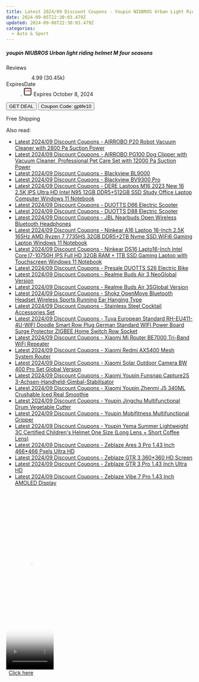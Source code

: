 ```yaml
---
title: Latest 2024/09 Discount Coupons - Youpin NIUBROS Urban Light Riding Helmet M Four Seasons
date: 2024-09-05T22:30:03.479Z
updated: 2024-09-06T22:30:03.479Z
categories:
  - Auto & Sport
---
```



<div class="max-w-4xl mx-auto grid grid-cols-1 lg:max-w-5xl lg:gap-x-20 lg:grid-cols-2">
  <div class="relative p-3 col-start-1 row-start-1 flex flex-col-reverse rounded-lg bg-gradient-to-t from-black/75 via-black/0 sm:bg-none sm:row-start-2 sm:p-0 lg:row-start-1">
    <h5 class="mt-1 text-lg font-semibold text-white sm:text-slate-900 md:text-2xl dark:sm:text-white">youpin NIUBROS Urban light riding helmet M four seasons</h5>
  </div>
  
  <div class="col-start-1 col-end-3 row-start-1 grid gap-4 sm:mb-6 sm:grid-cols-4 lg:col-start-2 lg:row-span-6 lg:row-end-6 lg:mb-0 lg:gap-6">
    
  </div>
  <dl class="row-start-2 mt-4 flex items-center text-xs font-medium sm:row-start-3 sm:mt-1 md:mt-2.5 lg:row-start-2">
    <dt class="sr-only">Reviews</dt>
    <dd class="flex items-center text-indigo-600 dark:text-indigo-400">
      <svg width="24" height="24" fill="none" aria-hidden="true" class="mr-1 stroke-current dark:stroke-indigo-500">
        <path d="m12 5 2 5h5l-4 4 2.103 5L12 16l-5.103 3L9 14l-4-4h5l2-5Z" stroke-width="2" stroke-linecap="round" stroke-linejoin="round" />
      </svg>
      <span>4.99 <span class="font-normal text-slate-400">(30.45k)</span></span>
    </dd>
    <dt class="sr-only">ExpiresDate</dt>
    <dd class="flex items-center">
      <svg width="2" height="2" aria-hidden="true" fill="currentColor" class="mx-3 text-slate-300">
        <circle cx="1" cy="1" r="1" />
      </svg>
      <svg width="24" height="24" viewBox="0 0 24 24" fill="none" stroke="currentColor" stroke-width="2">
        <rect x="3" y="3" width="18" height="18" rx="2" fill="#fff" />
        <path d="M6 10L18 10" stroke="red" stroke-width="2" fill="none" />
        <path d="M10 6L10 18" stroke="#fff" stroke-width="2" fill="none" />
      </svg>
      Expires October 8, 2024    </dd>
  </dl>
  <div class="col-start-1 row-start-3 mt-4 self-center sm:col-start-2 sm:row-span-2 sm:row-start-2 sm:mt-0 lg:col-start-1 lg:row-start-3 lg:row-end-4 lg:mt-6">
    <button type="button" onClick="javascript:window.open(decodeURIComponent('https%3A%2F%2Fwww.shareasale.com%2Fu.cfm%3Fd%3D1118589%26m%3D97331%26u%3D4338022'), '_blank');void(0);" class="rounded-lg bg-red-600 px-3 py-2 text-sm font-medium leading-6 text-white">GET DEAL</button>
    <button type="button" onClick="javascript:window.open(decodeURIComponent('https%3A%2F%2Fwww.shareasale.com%2Fu.cfm%3Fd%3D1118589%26m%3D97331%26u%3D4338022'), '_blank');void(0);" class="border-dashed border-2 border-indigo-600 bg-green-100 text-sm leading-6 font-medium py-2 px-3 rounded-lg">Coupon Code: gplife10</button>
  </div>
  <p class="col-start-1 mt-4 text-sm leading-6 sm:col-span-2 lg:col-span-1 lg:row-start-4 lg:mt-6 dark:text-slate-400">
    Free Shipping 
  </p>
</div>
<span class="atpl-alsoreadstyle">Also read:</span>
<div><ul>
<li><a href="https://coupons.techidaily.com/coupon-1118587-share-97331-sale/"><u>Latest 2024/09 Discount Coupons - AIRROBO P20 Robot Vacuum Cleaner with 2800 Pa Suction Power</u></a></li>
<li><a href="https://coupons.techidaily.com/coupon-1118586-share-97331-sale/"><u>Latest 2024/09 Discount Coupons - AIRROBO PG100 Dog Clipper with Vacuum Cleaner, Professional Pet Care Set with 12000 Pa Suction Power</u></a></li>
<li><a href="https://coupons.techidaily.com/coupon-1118582-share-97331-sale/"><u>Latest 2024/09 Discount Coupons - Blackview BL9000</u></a></li>
<li><a href="https://coupons.techidaily.com/coupon-1118583-share-97331-sale/"><u>Latest 2024/09 Discount Coupons - Blackview BV9300 Pro</u></a></li>
<li><a href="https://coupons.techidaily.com/coupon-1118577-share-97331-sale/"><u>Latest 2024/09 Discount Coupons - DERE Laptops M16 2023 New 16 2.5K IPS Ultra HD Intel N95 12GB DDR5+512GB SSD Study Office Laptop Computer Windows 11 Notebook</u></a></li>
<li><a href="https://coupons.techidaily.com/coupon-1118630-share-97331-sale/"><u>Latest 2024/09 Discount Coupons - DUOTTS D66 Electric Scooter</u></a></li>
<li><a href="https://coupons.techidaily.com/coupon-1118631-share-97331-sale/"><u>Latest 2024/09 Discount Coupons - DUOTTS D88 Electric Scooter</u></a></li>
<li><a href="https://coupons.techidaily.com/coupon-1118581-share-97331-sale/"><u>Latest 2024/09 Discount Coupons - JBL Nearbuds Open Wireless Bluetooth Headphones</u></a></li>
<li><a href="https://coupons.techidaily.com/coupon-1118575-share-97331-sale/"><u>Latest 2024/09 Discount Coupons - Ninkear A16 Laptop 16-Inch 2.5K 165Hz AMD Ryzen 7 7735HS 32GB DDR5+2TB Nvme SSD WiFi6 Gaming Laptop Windows 11 Notebook</u></a></li>
<li><a href="https://coupons.techidaily.com/coupon-1118576-share-97331-sale/"><u>Latest 2024/09 Discount Coupons - Ninkear DS16 Lapto16-Inch Intel Core I7-10750H IPS Full HD 32GB RAM + 1TB SSD Gaming Laptop with Touchscreen Windows 11 Notebook</u></a></li>
<li><a href="https://coupons.techidaily.com/coupon-1118629-share-97331-sale/"><u>Latest 2024/09 Discount Coupons - Presale DUOTTS S26 Electric Bike</u></a></li>
<li><a href="https://coupons.techidaily.com/coupon-1118633-share-97331-sale/"><u>Latest 2024/09 Discount Coupons - Realme Buds Air 3 NeoGlobal Version</u></a></li>
<li><a href="https://coupons.techidaily.com/coupon-1118632-share-97331-sale/"><u>Latest 2024/09 Discount Coupons - Realme Buds Air 3SGlobal Version</u></a></li>
<li><a href="https://coupons.techidaily.com/coupon-1118585-share-97331-sale/"><u>Latest 2024/09 Discount Coupons - Shokz OpenMove Bluetooth Headset Wireless Sports Running Ear Hanging Type</u></a></li>
<li><a href="https://coupons.techidaily.com/coupon-1118584-share-97331-sale/"><u>Latest 2024/09 Discount Coupons - Stainless Steel Cocktail Accessories Set</u></a></li>
<li><a href="https://coupons.techidaily.com/coupon-1118574-share-97331-sale/"><u>Latest 2024/09 Discount Coupons - Tuya European Standard RH-EU411-4U-WIFI Doodle Smart Row Plug German Standard WIFI Power Board Surge Protector ZIGBEE Home Switch Row Socket</u></a></li>
<li><a href="https://coupons.techidaily.com/coupon-1118579-share-97331-sale/"><u>Latest 2024/09 Discount Coupons - Xiaomi Mi Router BE7000 Tri-Band WiFi Repeater</u></a></li>
<li><a href="https://coupons.techidaily.com/coupon-1118580-share-97331-sale/"><u>Latest 2024/09 Discount Coupons - Xiaomi Redmi AX5400 Mesh System Router</u></a></li>
<li><a href="https://coupons.techidaily.com/coupon-1118578-share-97331-sale/"><u>Latest 2024/09 Discount Coupons - Xiaomi Solar Outdoor Camera BW 400 Pro Set Global Version</u></a></li>
<li><a href="https://coupons.techidaily.com/coupon-1118573-share-97331-sale/"><u>Latest 2024/09 Discount Coupons - Xiaomi Youpin Funsnap Capture2S 3-Achsen-Handheld-Gimbal-Stabilisator</u></a></li>
<li><a href="https://coupons.techidaily.com/coupon-1118572-share-97331-sale/"><u>Latest 2024/09 Discount Coupons - Xiaomi Youpin Zhenmi J5 340ML Crushable Iced Real Smoothie</u></a></li>
<li><a href="https://coupons.techidaily.com/coupon-1118591-share-97331-sale/"><u>Latest 2024/09 Discount Coupons - Youpin Jingchu Multifunctional Drum Vegetable Cutter</u></a></li>
<li><a href="https://coupons.techidaily.com/coupon-1118590-share-97331-sale/"><u>Latest 2024/09 Discount Coupons - Youpin Mobifitness Multifunctional Gripper</u></a></li>
<li><a href="https://coupons.techidaily.com/coupon-1118588-share-97331-sale/"><u>Latest 2024/09 Discount Coupons - Youpin Yema Summer Lightweight 3C Certified Children's Helmet One Size (Long Lens + Short Coffee Lens)</u></a></li>
<li><a href="https://coupons.techidaily.com/coupon-1118569-share-97331-sale/"><u>Latest 2024/09 Discount Coupons - Zeblaze Ares 3 Pro 1.43 Inch 466*466 Pxels Ultra HD</u></a></li>
<li><a href="https://coupons.techidaily.com/coupon-1118571-share-97331-sale/"><u>Latest 2024/09 Discount Coupons - Zeblaze GTR 3 360*360 HD Screen</u></a></li>
<li><a href="https://coupons.techidaily.com/coupon-1118568-share-97331-sale/"><u>Latest 2024/09 Discount Coupons - Zeblaze GTR 3 Pro 1.43 Inch Ultra HD</u></a></li>
<li><a href="https://coupons.techidaily.com/coupon-1118570-share-97331-sale/"><u>Latest 2024/09 Discount Coupons - Zeblaze Vibe 7 Pro 1.43 Inch AMOLED Display</u></a></li>
</ul></div>

<ins class="adsbygoogle"
      style="display:block"
      data-ad-client="ca-pub-7571918770474297"
      data-ad-slot="8358498916"
      data-ad-format="auto"
      data-full-width-responsive="true"></ins>
<!-- affiliate ads begin -->
<span id="1975562">
					<video width="128" height="480" style="cursor:pointer"
           poster="//a.impactradius-go.com/display-clicktoplayimage/1975562.png"
           onclick="if(!this.playClicked){this.play();this.setAttribute('controls',true);this.playClicked=true;}">
	   <source src="//a.impactradius-go.com/display-ad/22993-1975562">
	   <img src="//a.impactradius-go.com/display-clicktoplayimage/1975562.png" style="border: none; height: 100%; width: 100%; object-fit: contain">
	</video>
	<div style="width:80px;text-align:center"><a href="javascript:window.open(decodeURIComponent('https%3A%2F%2Fhomestyler.sjv.io%2Fc%2F5597632%2F1975562%2F22993'), '_blank');void(0);">Click here</a></div>
</span>
<img height="0" width="0" src="https://imp.pxf.io/i/5597632/1975562/22993" style="position:absolute;visibility:hidden;" border="0" />
<!-- affiliate ads end -->